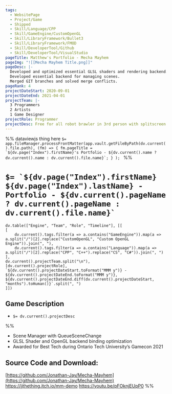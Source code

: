 ```yaml
---
tags:
  - WebsitePage
  - Project/Game
  - Shipped
  - Skill/Language/CPP
  - Skill/GameEngine/CustomOpenGL
  - Skill/LibraryFramework/Bullet3
  - Skill/LibraryFramework/FMOD
  - Skill/DeveloperTool/Github
  - Skill/DeveloperTool/VisualStudio
pageTitle: Matthew's Portfolio - Mecha Mayhem
pageImg: "![[Mecha Mayhem Title.png]]"
pageDesc: |-
  Developed and optimized essential GLSL shaders and rendering backend.
  Developed essential backend for managing scenes.
  Merged GIT branches and solved merge conflicts.
pageRank: 4
projectDateStart: 2020-09-01
projectDateEnd: 2021-04-01
projectTeam: |-
  3 Programmers
  2 Artists
  1 Game Designer
projectRole: Programmer
projectDesc: Free for all robot brawler in 3rd person with splitscreen multiplayer.
---
```

%%
dataviewjs thing here
``$= app.fileManager.processFrontMatter(app.vault.getFileByPath(dv.current().file.path), (fm) => { fm.pageTitle = `${dv.page("Index").firstName}'s Portfolio - ${dv.current().name ? dv.current().name : dv.current().file.name}`; } ); ``
%%
# ``$= `${dv.page("Index").firstName} ${dv.page("Index").lastName} - Portfolio - ${dv.current().pageName ? dv.current().pageName : dv.current().file.name}` ``
```dataviewjs
dv.table(["Engine", "Team", "Role", "Timeline"], [[
[
	dv.current().tags.filter(a => a.contains("GameEngine")).map(a => a.split("/")[2].replace("CustomOpenGL", "Custom OpenGL Engine")).join(", "),
	dv.current().tags.filter(a => a.contains("Language")).map(a => a.split("/")[2].replace("CPP", "C++").replace("CS", "C#")).join(", ")
],
dv.current().projectTeam.split("\n"),
[dv.current().projectRole],
`${dv.current().projectDateStart.toFormat("MMM y")} - ${dv.current().projectDateEnd.toFormat("MMM y")}, ${dv.current().projectDateEnd.diff(dv.current().projectDateStart, "months").toHuman()}`.split(", ")
]])
```
## Game Description
* `$= dv.current().projectDesc`


%%
* Scene Manager with QueueSceneChange
* GLSL Shader and OpenGL backend binding optimization
* Awarded for Best Tech during Ontario Tech University’s Gamecon 2021

## Source Code and Download:
[https://github.com/Jonathan-Jay/Mecha-Mayhem](https://github.com/Jonathan-Jay/Mecha-Mayhem)
https://jjthething.itch.io/mm-demo
https://youtu.be/pFOknjEUpP0
%%